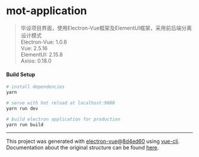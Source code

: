 # mot-application

> 毕设项目界面，使用Electron-Vue框架及ElementUI框架，采用前后端分离设计模式  
> Electron-Vue: 1.0.6  
> Vue: 2.5.16  
> ElementUI: 2.15.8  
> Axios: 0.18.0  

#### Build Setup

``` bash
# install dependencies
yarn

# serve with hot reload at localhost:9080
yarn run dev

# build electron application for production
yarn run build


```

---

This project was generated with [electron-vue](https://github.com/SimulatedGREG/electron-vue)@[8d4ed60](https://github.com/SimulatedGREG/electron-vue/tree/8d4ed607d65300381a8f47d97923eb07832b1a9a) using [vue-cli](https://github.com/vuejs/vue-cli). Documentation about the original structure can be found [here](https://simulatedgreg.gitbooks.io/electron-vue/content/index.html).
